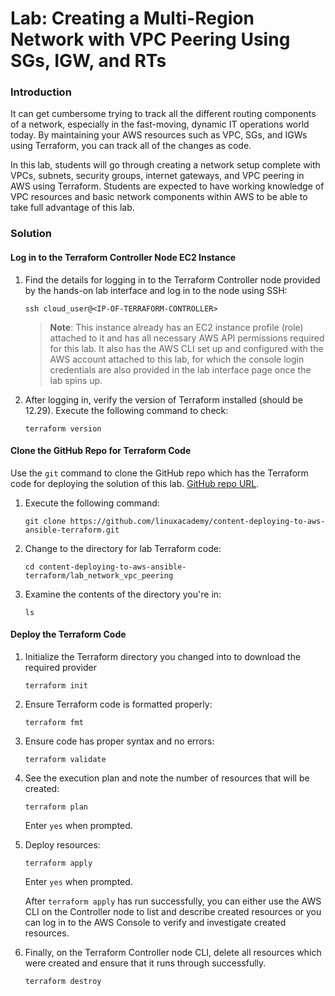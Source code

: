 # Lab: Creating a Multi-Region Network with VPC Peering Using SGs, IGW, and RTs

### Introduction

It can get cumbersome trying to track all the different routing components of a network, especially in the fast-moving, dynamic IT operations world today. By maintaining your AWS resources such as VPC, SGs, and IGWs using Terraform, you can track all of the changes as code.

In this lab, students will go through creating a network setup complete with VPCs, subnets, security groups, internet gateways, and VPC peering in AWS using Terraform. Students are expected to have working knowledge of VPC resources and basic network components within AWS to be able to take full advantage of this lab.

### Solution

#### Log in to the Terraform Controller Node EC2 Instance

1.  Find the details for logging in to the Terraform Controller node provided by the hands-on lab interface and log in to the node using SSH:

    ```
    ssh cloud_user@<IP-OF-TERRAFORM-CONTROLLER>
    ```

    > **Note**: This instance already has an EC2 instance profile (role) attached to it and has all necessary AWS API permissions required for this lab. It also has the AWS CLI set up and configured with the AWS account attached to this lab, for which the console login credentials are also provided in the lab interface page once the lab spins up.
2.  After logging in, verify the version of Terraform installed (should be 12.29). Execute the following command to check:

    ```
    terraform version
    ```

#### Clone the GitHub Repo for Terraform Code

Use the `git` command to clone the GitHub repo which has the Terraform code for deploying the solution of this lab. [GitHub repo URL](https://github.com/linuxacademy/content-deploying-to-aws-ansible-terraform.git).

1.  Execute the following command:

    ```
    git clone https://github.com/linuxacademy/content-deploying-to-aws-ansible-terraform.git
    ```
2.  Change to the directory for lab Terraform code:

    ```
    cd content-deploying-to-aws-ansible-terraform/lab_network_vpc_peering
    ```
3.  Examine the contents of the directory you're in:

    ```
    ls
    ```

#### Deploy the Terraform Code

1.  Initialize the Terraform directory you changed into to download the required provider

    ```
    terraform init
    ```
2.  Ensure Terraform code is formatted properly:

    ```
    terraform fmt
    ```
3.  Ensure code has proper syntax and no errors:

    ```
    terraform validate
    ```
4.  See the execution plan and note the number of resources that will be created:

    ```
    terraform plan
    ```

    Enter `yes` when prompted.
5.  Deploy resources:

    ```
    terraform apply
    ```

    Enter `yes` when prompted.

    After `terraform apply` has run successfully, you can either use the AWS CLI on the Controller node to list and describe created resources or you can log in to the AWS Console to verify and investigate created resources.
6.  Finally, on the Terraform Controller node CLI, delete all resources which were created and ensure that it runs through successfully.

    ```
    terraform destroy
    ```
